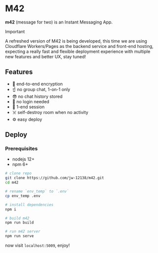 # M42

**m42** (message for two) is an Instant Messaging App.

> [!IMPORTANT]  
> A refreshed version of M42 is being developed, this time we are using Cloudflare Workers/Pages as the backend service and front-end hosting, expecting a really fast and flexible deployment experience with multiple new features and better UX, stay tuned!


## Features

- 🔐 end-to-end encryption
- ☝️ no group chat, 1-on-1 only
- 😎 no chat history stored
- 🫣 no login needed
- 🫡 1-end session
- ☠️ self-destroy room when no activity
- ⚙️ easy deploy

## Deploy

### Prerequisites

- nodejs 12+
- npm 6+

```bash
# clone repo
git clone https://github.com/jw-12138/m42.git
cd m42

# rename `env_temp` to `.env`
cp env_temp .env

# install dependencies
npm i

# build m42
npm run build

# run m42 server
npm run serve
```

now visit `localhost:5009`, enjoy!
